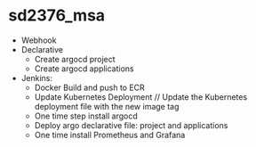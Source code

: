 # sd2376_msa
- Webhook
- Declarative
    - Create argocd project
    - Create argocd applications
- Jenkins:
    - Docker Build and push to ECR
    - Update Kubernetes Deployment // Update the Kubernetes deployment file with the new image tag
    - One time step install argocd
    - Deploy argo declarative file: project and applications
    - One time install Prometheus and Grafana
